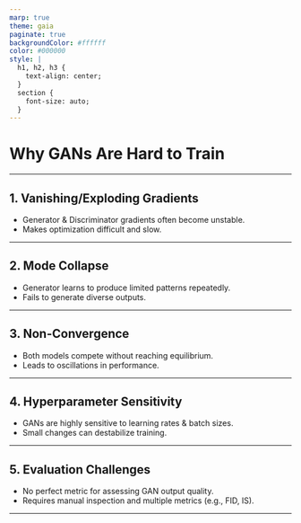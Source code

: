 ```yaml
---
marp: true
theme: gaia
paginate: true
backgroundColor: #ffffff
color: #000000
style: |
  h1, h2, h3 {
    text-align: center;
  }
  section {
    font-size: auto;
  }
---
```


# Why GANs Are Hard to Train

---

## 1. Vanishing/Exploding Gradients  
- Generator & Discriminator gradients often become unstable.  
- Makes optimization difficult and slow.

---

## 2. Mode Collapse  
- Generator learns to produce limited patterns repeatedly.  
- Fails to generate diverse outputs.

---

## 3. Non-Convergence  
- Both models compete without reaching equilibrium.  
- Leads to oscillations in performance.

---

## 4. Hyperparameter Sensitivity  
- GANs are highly sensitive to learning rates & batch sizes.  
- Small changes can destabilize training.

---

## 5. Evaluation Challenges  
- No perfect metric for assessing GAN output quality.  
- Requires manual inspection and multiple metrics (e.g., FID, IS).

---
